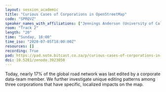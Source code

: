 ```yaml
---
layout: session_academic
title: "Curious Cases of Corporations in OpenStreetMap"
code: "SPRQVZ"
speaker_names_with_affiliations: ["Jennings Anderson (University of Colorado Boulder)", "Dipto Sarkar (University College Cork)"]
room: "Track 2"
length: "20"
time: "Sunday, 18:00"
time_iso: "2020-07-05T18:00:00Z"
resources: []
recording: True
pad: https://pad.sotm.bitcast.co.za/p/curious-cases-of-corporations-in-openstreetmap
doi: 10.5281/zenodo.3923050
---
```

Today, nearly 17% of the global road network was last edited by a corporate data-team member. We further investigate unique editing patterns among three corporations that have specific, localized impacts on the map.
